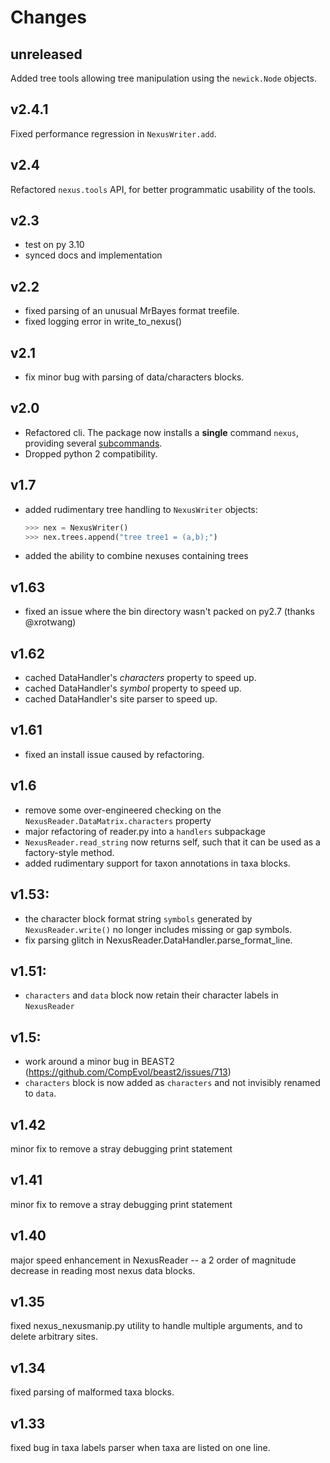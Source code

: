 # Changes


## unreleased

Added tree tools allowing tree manipulation using the `newick.Node` objects.


## v2.4.1

Fixed performance regression in `NexusWriter.add`.


## v2.4

Refactored `nexus.tools` API, for better programmatic usability of the tools.


## v2.3

- test on py 3.10
- synced docs and implementation


## v2.2

- fixed parsing of an unusual MrBayes format treefile.
- fixed logging error in write_to_nexus()

## v2.1

- fix minor bug with parsing of data/characters blocks.

## v2.0
- Refactored cli. The package now installs a **single** command `nexus`,
  providing several [subcommands](src/nexus/commands).
- Dropped python 2 compatibility.

## v1.7

- added rudimentary tree handling to `NexusWriter` objects:
  ```python        
  >>> nex = NexusWriter()
  >>> nex.trees.append("tree tree1 = (a,b);")
  ```    
- added the ability to combine nexuses containing trees

## v1.63

- fixed an issue where the bin directory wasn't packed on py2.7 (thanks @xrotwang)

## v1.62

- cached DataHandler's _characters_ property to speed up.
- cached DataHandler's _symbol_ property to speed up.
- cached DataHandler's site parser to speed up.

## v1.61

- fixed an install issue caused by refactoring.

## v1.6

- remove some over-engineered checking on the `NexusReader.DataMatrix.characters` property
- major refactoring of reader.py into a `handlers` subpackage
- `NexusReader.read_string` now returns self, such that it can be used as a factory-style method.
- added rudimentary support for taxon annotations in taxa blocks.

## v1.53:

- the character block format string `symbols` generated by
  `NexusReader.write()` no longer includes missing or gap symbols.
- fix parsing glitch in NexusReader.DataHandler.parse_format_line.

## v1.51:

- `characters` and `data` block now retain their character labels in `NexusReader`

## v1.5: 

- work around a minor bug in BEAST2 (https://github.com/CompEvol/beast2/issues/713)
- `characters` block is now added as `characters` and not invisibly renamed to `data`.

## v1.42

minor fix to remove a stray debugging print statement

## v1.41

minor fix to remove a stray debugging print statement

## v1.40

major speed enhancement in NexusReader -- a 2 order of magnitude decrease in reading most nexus data blocks.

## v1.35

fixed nexus_nexusmanip.py utility to handle multiple arguments, and to delete arbitrary sites.

## v1.34

fixed parsing of malformed taxa blocks.

## v1.33

fixed bug in taxa labels parser when taxa are listed on one line.

